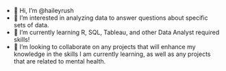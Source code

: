 - 👋 Hi, I’m @haileyrush
- 👀 I’m interested in analyzing data to answer questions about specific sets of data.
- 🌱 I’m currently learning R, SQL, Tableau, and other Data Analyst required skills!
- 💞️ I’m looking to collaborate on any projects that will enhance my knowledge in the skills I am currently learning, as well as any projects that are related to mental health.

<!---
haileyrush/haileyrush is a ✨ special ✨ repository because its `README.md` (this file) appears on your GitHub profile.
You can click the Preview link to take a look at your changes.
--->
